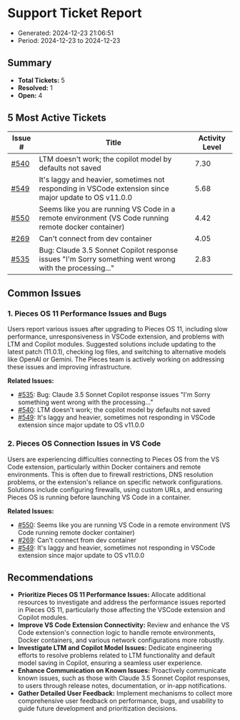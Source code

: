 # Support Ticket Report
- Generated: 2024-12-23 21:06:51
- Period: 2024-12-23 to 2024-12-23

## Summary
- **Total Tickets:** 5
- **Resolved:** 1
- **Open:** 4

## 5 Most Active Tickets
| Issue # | Title | Activity Level |
|---------|-------|----------------|
| [#540](https://github.com/pieces-app/support/issues/540) | LTM doesn't work; the copilot model by defaults not saved | 7.30 |
| [#549](https://github.com/pieces-app/support/issues/549) | It's laggy and heavier, sometimes not responding in VSCode extension since major update to OS v11.0.0 | 5.68 |
| [#550](https://github.com/pieces-app/support/issues/550) | Seems like you are running VS Code in a remote environment (VS Code running remote docker container) | 4.42 |
| [#269](https://github.com/pieces-app/support/issues/269) | Can't connect from dev container | 4.05 |
| [#535](https://github.com/pieces-app/support/issues/535) | Bug: Claude 3.5 Sonnet Copilot response issues "I'm Sorry something went wrong with the processing..." | 2.83 |

## Common Issues
### 1. Pieces OS 11 Performance Issues and Bugs
Users report various issues after upgrading to Pieces OS 11, including slow performance, unresponsiveness in VSCode extension, and problems with LTM and Copilot modules. Suggested solutions include updating to the latest patch (11.0.1), checking log files, and switching to alternative models like OpenAI or Gemini. The Pieces team is actively working on addressing these issues and improving infrastructure.

**Related Issues:**
- [#535](https://github.com/pieces-app/support/issues/535): Bug: Claude 3.5 Sonnet Copilot response issues "I'm Sorry something went wrong with the processing..."
- [#540](https://github.com/pieces-app/support/issues/540): LTM doesn't work; the copilot model by defaults not saved
- [#549](https://github.com/pieces-app/support/issues/549): It's laggy and heavier, sometimes not responding in VSCode extension since major update to OS v11.0.0

### 2. Pieces OS Connection Issues in VS Code
Users are experiencing difficulties connecting to Pieces OS from the VS Code extension, particularly within Docker containers and remote environments. This is often due to firewall restrictions, DNS resolution problems, or the extension's reliance on specific network configurations. Solutions include configuring firewalls, using custom URLs, and ensuring Pieces OS is running before launching VS Code in a container.

**Related Issues:**
- [#550](https://github.com/pieces-app/support/issues/550): Seems like you are running VS Code in a remote environment (VS Code running remote docker container)
- [#269](https://github.com/pieces-app/support/issues/269): Can't connect from dev container
- [#549](https://github.com/pieces-app/support/issues/549): It's laggy and heavier, sometimes not responding in VSCode extension since major update to OS v11.0.0


## Recommendations
- **Prioritize Pieces OS 11 Performance Issues:** Allocate additional resources to investigate and address the performance issues reported in Pieces OS 11, particularly those affecting the VSCode extension and Copilot modules.
- **Improve VS Code Extension Connectivity:** Review and enhance the VS Code extension's connection logic to handle remote environments, Docker containers, and various network configurations more robustly.
- **Investigate LTM and Copilot Model Issues:** Dedicate engineering efforts to resolve problems related to LTM functionality and default model saving in Copilot, ensuring a seamless user experience.
- **Enhance Communication on Known Issues:** Proactively communicate known issues, such as those with Claude 3.5 Sonnet Copilot responses, to users through release notes, documentation, or in-app notifications.
- **Gather Detailed User Feedback:** Implement mechanisms to collect more comprehensive user feedback on performance, bugs, and usability to guide future development and prioritization decisions.
